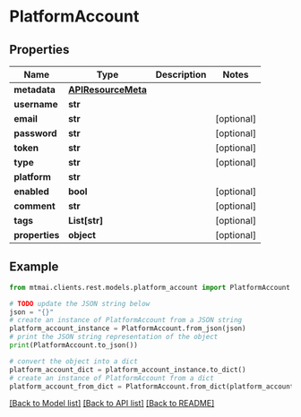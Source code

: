 # PlatformAccount


## Properties

Name | Type | Description | Notes
------------ | ------------- | ------------- | -------------
**metadata** | [**APIResourceMeta**](APIResourceMeta.md) |  | 
**username** | **str** |  | 
**email** | **str** |  | [optional] 
**password** | **str** |  | [optional] 
**token** | **str** |  | [optional] 
**type** | **str** |  | [optional] 
**platform** | **str** |  | 
**enabled** | **bool** |  | [optional] 
**comment** | **str** |  | [optional] 
**tags** | **List[str]** |  | [optional] 
**properties** | **object** |  | [optional] 

## Example

```python
from mtmai.clients.rest.models.platform_account import PlatformAccount

# TODO update the JSON string below
json = "{}"
# create an instance of PlatformAccount from a JSON string
platform_account_instance = PlatformAccount.from_json(json)
# print the JSON string representation of the object
print(PlatformAccount.to_json())

# convert the object into a dict
platform_account_dict = platform_account_instance.to_dict()
# create an instance of PlatformAccount from a dict
platform_account_from_dict = PlatformAccount.from_dict(platform_account_dict)
```
[[Back to Model list]](../README.md#documentation-for-models) [[Back to API list]](../README.md#documentation-for-api-endpoints) [[Back to README]](../README.md)


